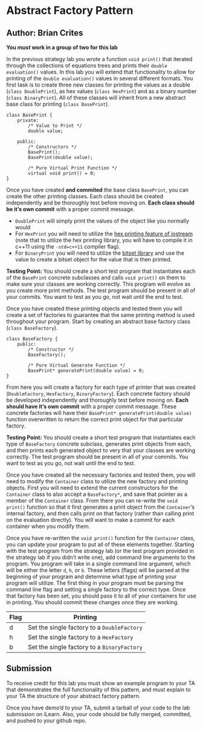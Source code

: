 # Abstract Factory Pattern
## Author: Brian Crites
**You *must* work in a group of two for this lab**

In the previous strategy lab you wrote a function ```void print()``` that iterated through the collections of equations trees and prints their ```double evaluation()``` values. In this lab you will extend that functionality to allow for printing of the ```double evaluation()``` values in several different formats. You first task is to create three new classes for printing the values as a double (```class DoublePrint```), as hex values (```class HexPrint```) and as a binary number (```class BinaryPrint```). All of these classes will inherit from a new abstract base class for printing (```class BasePrint```).
```
class BasePrint {
	private:
		/* Value to Print */
		double value;

	public:
		/* Constructors */
		BasePrint();
		BasePrint(double value);
		
		/* Pure Virtual Print Function */
		virtual void print() = 0;
}
```
Once you have created **and commited** the base class ```BasePrint```, you can create the other printing classes. Each class should be created independently and be thoroughly test before moving on. **Each class should be it’s own commit** with a proper commit message. 
* ```DoublePrint``` will simply print the values of the object like you normally would
* For ```HexPrint``` you will need to utilize the [hex printing feature of iostream](http://www.cplusplus.com/reference/ios/hexfloat/) (note that to utilize the hex printing library, you will have to compile it in c++11 using the ```-std=c++11``` compiler flag). 
* For ```BinaryPrint``` you will need to utilize the [bitset library](http://www.cplusplus.com/reference/bitset/bitset/?kw=bitset) and use the value to create a bitset object for the value that is then printed. 

**Testing Point:** You should create a short test program that instantiates each of the ```BasePrint``` concrete subclasses and calls ```void print()``` on them to make sure your classes are working correctly. This program will evolve as you create more print methods. The test program should be present in all of your commits. You want to test as you go, not wait until the end to test. 

Once you have created these printing objects and tested them you will create a set of factories to guarantee that the same printing method is used throughout your program. Start by creating an abstract base factory class (```class BaseFactory```).
```
class BaseFactory {
	public:
		/* Constructor */
		BaseFactory();

		/* Pure Virtual Generate Function */
		BasePrint* generatePrint(double value) = 0;
}
```
From here you will create a factory for each type of printer that was created (```DoubleFactory```, ```HexFactory```, ```BinaryFactory```). Each concrete factory should be developed independently and thoroughly test before moving on. **Each should have it’s own commit** with a proper commit message. These concrete factories will have their ```BasePrint* generatePrint(double value)``` function overwritten to return the correct print object for that particular factory.

**Testing Point:** You should create a short test program that instantiates each type of ```BaseFactory``` concrete subclass, generates print objects from each, and then prints each generated object to very that your classes are working correctly. The test program should be present in all of your commits. You want to test as you go, not wait until the end to test. 

Once you have created all the necessary factories and tested them, you will need to modify the ```Container``` class to utilize the new factory and printing objects. First you will need to extend the current constructors for the ```Container``` class to also accept a ```BaseFactory*```, and save that pointer as a member of the ```Container``` class. From there you can re-write the ```void print()``` function so that it first generates a print object from the ```Container```’s internal factory, and then calls print on that factory (rather than calling print on the evaluation directly). You will want to make a commit for each container when you modify them. 

Once you have re-written the ```void print()``` function for the ```Container``` class, you can update your program to put all of these elements together. Starting with the test program from the strategy lab (or the test program provided in the strategy lab if you didn’t write one), add command line arguments to the program. You program will take in a single command line argument, which will be either the letter ```d```, ```h```, or ```b```. These letters (flags) will be parsed at the beginning of your program and determine what type of printing your program will utilize. The first thing in your program must be parsing the command line flag and setting a single factory to the correct type. Once that factory has been set, you should pass it to all of your containers for use in printing. You should commit these changes once they are working.

Flag | Printing
------------ | ------------
d | Set the single factory to a ```DoubleFactory```
h | Set the single factory to a ```HexFactory```
b | Set the single factory to a ```BinaryFactory```

## Submission
To receive credit for this lab you must show an example program to your TA that demonstrates the full functionality of this pattern, and must explain to your TA the structure of your abstract factory pattern.

Once you have demo’d to your TA, submit a tarball of your code to the lab submission on iLearn. Also, your code should be fully merged, committed, and pushed to your github repo.
